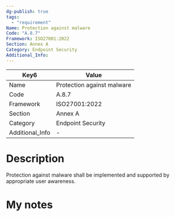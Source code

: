 ```yaml
---
dg-publish: true
tags:
  - "requirement"
Name: Protection against malware
Code: "A.8.7"
Framework: ISO27001:2022
Section: Annex A
Category: Endpoint Security
Additional_Info: 
---
```


<div><table class="dataview table-view-table"><thead class="table-view-thead"><tr class="table-view-tr-header"><th class="table-view-th"><span>Key</span><span class="dataview small-text">6</span></th><th class="table-view-th"><span>Value</span></th></tr></thead><tbody class="table-view-tbody"><tr><td><span>Name</span></td><td><span>Protection against malware</span></td></tr><tr><td><span>Code</span></td><td><span>A.8.7</span></td></tr><tr><td><span>Framework</span></td><td><span>ISO27001:2022</span></td></tr><tr><td><span>Section</span></td><td><span>Annex A</span></td></tr><tr><td><span>Category</span></td><td><span>Endpoint Security</span></td></tr><tr><td><span>Additional_Info</span></td><td><span>-</span></td></tr></tbody></table></div>

# Description

Protection against malware shall be implemented and supported by appropriate user awareness.

# My notes
